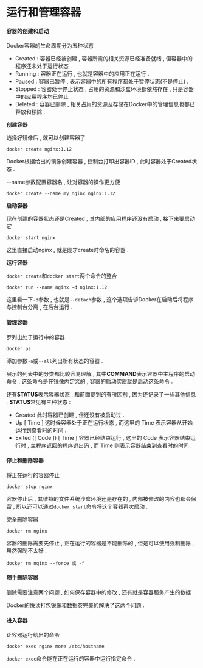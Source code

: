 # 运行和管理容器

#### 容器的创建和启动

Docker容器的生命周期分为五种状态

* Created : 容器已经被创建 , 容器所需的相关资源已经准备就绪 , 但容器中的程序还未处于运行状态 . 
* Running : 容器正在运行 , 也就是容器中的应用正在运行 . 
* Paused : 容器已暂停 , 表示容器中的所有程序都处于暂停状态\(不是停止\) . 
* Stopped : 容器处于停止状态 , 占用的资源和沙盒环境都依然存在 , 只是容器中的应用程序均已停止 . 
* Deleted : 容器已删除 , 相关占用的资源及存储在Docker中的管理信息也都已释放和移除 . 

**创建容器**

选择好镜像后 , 就可以创建容器了

```
docker create nginx:1.12
```

Docker根据给出的镜像创建容器 , 控制台打印出容器ID , 此时容器处于Created状态 .

--name参数配置容器名 , 让对容器的操作更方便

```
docker create --name my_nginx nginx:1.12
```

**启动容器**

现在创建的容器状态还是Created , 其内部的应用程序还没有启动 , 接下来要启动它

```
docker start nginx
```

这里直接启动nginx , 就是刚才create时命名的容器 .

**运行容器**

`docker create`和`docker start`两个命令的整合

```
docker run --name nginx -d nginx:1.12
```

这里看一下`-d`参数 , 也就是`--detach`参数 , 这个选项告诉Docker在启动后将程序与控制台分离 , 在后台运行 .

#### 管理容器

罗列出处于运行中的容器

```
docker ps
```

添加参数`-a`或`--all`列出所有状态的容器 .

展示的列表中的分类都比较容易理解 , 其中**COMMAND**表示容器中主程序的启动命令 , 这条命令是在镜像内定义的 , 容器的启动实质就是启动这条命令 .

还有**STATUS**表示容器状态 , 和前面提到的有所区别 , 因为还记录了一些其他信息 , **STATUS**常见有三种状态 :

* Created 此时容器已创建 , 但还没有被启动过 . 
* Up \[ Time \] 这时候容器处于正在运行状态 , 而这里的 Time 表示容器从开始运行到查看时的时间 .
* Exited \(\[ Code \]\) \[ Time \] 容器已经结束运行 , 这里的 Code 表示容器结束运行时 , 主程序返回的程序退出码 , 而 Time 则表示容器结束到查看时的时间 . 

#### 停止和删除容器

将正在运行的容器停止

```
docker stop nginx
```

容器停止后 , 其维持的文件系统沙盒环境还是存在的 , 内部被修改的内容也都会保留 , 所以还可以通过`docker start`命令将这个容器再次启动 .

完全删除容器

```
docker rm nginx
```

容器的删除需要先停止 , 正在运行的容器是不能删除的 , 但是可以使用强制删除 , 虽然强制不太好 .

```
docker rm nginx --force 或 -f
```

#### 随手删除容器

删除需要注意两个问题 , 如何保存容器中的修改 , 还有就是容器服务产生的数据 .

Docker的快读打包镜像和数据卷完美的解决了这两个问题 .

#### 进入容器

让容器运行给出的命令

```
docker exec nginx more /etc/hostname
```

`docker exec`命令能在正在运行的容器中运行指定命令 . 


